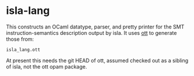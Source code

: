 # isla-lang

This constructs an OCaml datatype, parser, and pretty printer for the SMT instruction-semantics description output by isla.  It uses [ott](https://github.com/ott-lang/ott) to generate those from:
```
isla_lang.ott
```
At present this needs the git HEAD of ott, assumed checked out as a sibling of isla, not the ott opam package.

